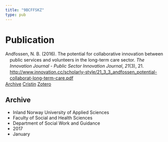 ```yaml
---
title: "9BCFFSKZ"
type: pub
---
```

<h1>Publication</h1>
<article id="csl-bib-container-9BCFFSKZ" class="csl-bib-container">
  <div class="csl-bib-body" style="line-height: 1.35; padding-left: 1em; text-indent:-1em;">
  <div class="csl-entry">Andfossen, N. B. (2016). The potential for collaborative innovation between public services and volunteers in the long-term care sector. <i>The Innovation Journal - Public Sector Innovation Journal</i>, <i>21</i>(3), 21. <a href="http://www.innovation.cc/scholarly-style/21_3_3_andfossen_potential-collaborat-long-term-care.pdf">http://www.innovation.cc/scholarly-style/21_3_3_andfossen_potential-collaborat-long-term-care.pdf</a></div>
</div>
  <div class="csl-bib-buttons">
    <a href="#taxonomy-article-9BCFFSKZ" class="csl-bib-button">Archive</a>
    <a href alt="Cristin URL" class="csl-bib-button">Cristin</a>
    <a href alt="Zotero URL" class="csl-bib-button">Zotero</a>
  </div>
  <div id="csl-bib-meta-container-9BCFFSKZ"></div>
</article>
<div id="csl-bib-meta-9BCFFSKZ" class="csl-bib-meta">
  <article id="taxonomy-article-9BCFFSKZ" class="taxonomy-article">
    <h1>Archive</h1>
    <ul>
      <li>Inland Norway University of Applied Sciences</li>
      <li>Faculty of Social and Health Sciences</li>
      <li>Department of Social Work and Guidance</li>
      <li>2017</li>
      <li>January</li>
    </ul>
  </article>
</div>
